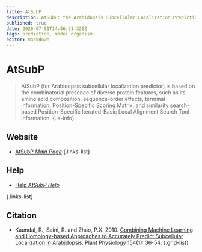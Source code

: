 ```yaml
---
title: AtSubP
description: AtSubP: the Arabidopsis Subcellular Localization Prediction Server   
published: true
date: 2020-07-01T14:56:31.326Z
tags: prediction, model organism
editor: markdown
---
```


# AtSubP

> AtSubP (for Arabidopsis subcellular localization predictor) is based on the combinatorial presence of diverse protein features, such as its amino acid composition, sequence-order effects, terminal information, Position-Specific Scoring Matrix, and similarity search-based Position-Specific Iterated-Basic Local Alignment Search Tool information.
{.is-info}

 

## Website 

- [AtSubP *Main Page*](http://bioinfo3.noble.org/AtSubP/index.php?dowhat=AtSubP)
 {.links-list}





## Help

- [Help  *AtSubP Help*](http://bioinfo3.noble.org/AtSubP/index.php?dowhat=Help)

{.links-list}


## Citation 

- 	Kaundal, R., Saini, R. and Zhao, P.X. 2010. [Combining Machine Learning and Homology-based Approaches to Accurately Predict Subcellular Localization in Arabidopsis.](http://www.plantphysiol.org/cgi/content/full/154/1/36) Plant Physiology 154(1): 36-54.
{.grid-list}


